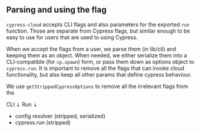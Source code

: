 ## Parsing and using the flag

`cypress-cloud` accepts CLI flags and also parameters for the exported `run` function.
Those are separate from Cypress flags, but similar enough to be easy to use for users that are used to using Cypress.

When we accept the flags from a user, we parse them (in lib/cli) and keeping them as an object. When needed, we either serialize them into a CLI-compatible (for `cp.spawn`) form, or pass them down as options object to `cypress.run`. It is important to remove all the flags that can invoke cloud functionality, but also keep all other params that define cypress behaviour.

We use `getStrippedCypressOptions` to remove all the irrelevant flags from the

CLI
⇣
Run
⇣

- config resolver (stripped, serialized)
- cypress.run (stripped)
